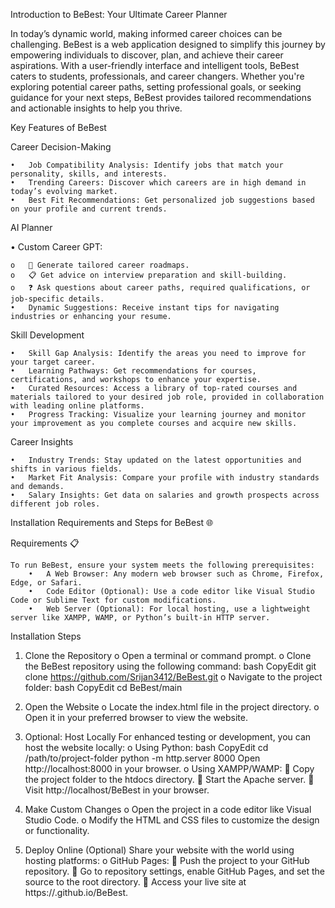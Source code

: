 Introduction to BeBest: Your Ultimate Career Planner 

In today’s dynamic world, making informed career choices can be challenging. BeBest is a web application designed to simplify this journey by empowering individuals to discover, plan, and achieve their career aspirations.
With a user-friendly interface and intelligent tools, BeBest caters to students, professionals, and career changers. Whether you're exploring potential career paths, setting professional goals, or seeking guidance for your next steps, BeBest provides tailored recommendations and actionable insights to help you thrive.

Key Features of BeBest 

Career Decision-Making 

    •	Job Compatibility Analysis: Identify jobs that match your personality, skills, and interests.
    •	Trending Careers: Discover which careers are in high demand in today’s evolving market.
    •	Best Fit Recommendations: Get personalized job suggestions based on your profile and current trends.

AI Planner 

•	Custom Career GPT:

    o	🌟 Generate tailored career roadmaps.
    o	📋 Get advice on interview preparation and skill-building.
    o	❓ Ask questions about career paths, required qualifications, or job-specific details.
    •	Dynamic Suggestions: Receive instant tips for navigating industries or enhancing your resume.
Skill Development 

    •	Skill Gap Analysis: Identify the areas you need to improve for your target career.
    •	Learning Pathways: Get recommendations for courses, certifications, and workshops to enhance your expertise.
    •	Curated Resources: Access a library of top-rated courses and materials tailored to your desired job role, provided in collaboration with leading online platforms.
    •	Progress Tracking: Visualize your learning journey and monitor your improvement as you complete courses and acquire new skills.

Career Insights 

    •	Industry Trends: Stay updated on the latest opportunities and shifts in various fields.
    •	Market Fit Analysis: Compare your profile with industry standards and demands.
    •	Salary Insights: Get data on salaries and growth prospects across different job roles.

Installation Requirements and Steps for BeBest 🌐

Requirements 📋

    To run BeBest, ensure your system meets the following prerequisites:
        •	A Web Browser: Any modern web browser such as Chrome, Firefox, Edge, or Safari.
        •	Code Editor (Optional): Use a code editor like Visual Studio Code or Sublime Text for custom modifications.
        •	Web Server (Optional): For local hosting, use a lightweight server like XAMPP, WAMP, or Python’s built-in HTTP server.

Installation Steps 

1.	Clone the Repository
    o	Open a terminal or command prompt.
    o	Clone the BeBest repository using the following command:
      bash
      CopyEdit
        git clone https://github.com/Srijan3412/BeBest.git
    o	Navigate to the project folder:
      bash
      CopyEdit
      cd BeBest/main

2.	Open the Website
    o	Locate the index.html file in the project directory.
    o	Open it in your preferred browser to view the website.

3.	Optional: Host Locally
     For enhanced testing or development, you can host the website locally:
  	  o	Using Python:
  	    bash
  	    CopyEdit
  	      cd /path/to/project-folder
  	      python -m http.server 8000
          Open http://localhost:8000 in your browser.
    o	Using XAMPP/WAMP:
      	Copy the project folder to the htdocs directory.
      	Start the Apache server.
      	Visit http://localhost/BeBest in your browser.

5.	Make Custom Changes
   o	Open the project in a code editor like Visual Studio Code.
  	o	Modify the HTML and CSS files to customize the design or functionality.
7.	Deploy Online (Optional)
   Share your website with the world using hosting platforms:
  	o	GitHub Pages:
  		Push the project to your GitHub repository.
  		Go to repository settings, enable GitHub Pages, and set the source to the root directory.
  		Access your live site at https://<your-username>.github.io/BeBest.
